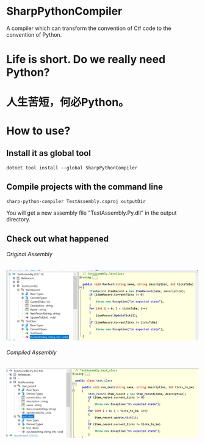 # SharpPythonCompiler
A compiler which can transform the convention of C# code to the convention of Python.

# Life is short. Do we really need Python?
# 人生苦短，何必Python。

# How to use?

## Install it as global tool

    dotnet tool install --global SharpPythonCompiler

## Compile projects with the command line

    sharp-python-compiler TestAssembly.csproj outputDir

You will get a new assembly file "TestAssembly.Py.dll" in the output directory.


## Check out what happened

###### Original Assembly

![Original Assembly](assets/OriginalAssembly.JPG)

###### Compiled Assembly

![Compiled Assembly](assets/CompiledAssembly.JPG)